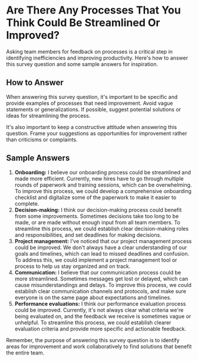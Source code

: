 Are There Any Processes That You Think Could Be Streamlined Or Improved?
===============================================================================================

Asking team members for feedback on processes is a critical step in identifying inefficiencies and improving productivity. Here's how to answer this survey question and some sample answers for inspiration.

How to Answer
-------------

When answering this survey question, it's important to be specific and provide examples of processes that need improvement. Avoid vague statements or generalizations. If possible, suggest potential solutions or ideas for streamlining the process.

It's also important to keep a constructive attitude when answering this question. Frame your suggestions as opportunities for improvement rather than criticisms or complaints.

Sample Answers
--------------

1. **Onboarding:** I believe our onboarding process could be streamlined and made more efficient. Currently, new hires have to go through multiple rounds of paperwork and training sessions, which can be overwhelming. To improve this process, we could develop a comprehensive onboarding checklist and digitalize some of the paperwork to make it easier to complete.
2. **Decision-making:** I think our decision-making process could benefit from some improvements. Sometimes decisions take too long to be made, or are made without enough input from all team members. To streamline this process, we could establish clear decision-making roles and responsibilities, and set deadlines for making decisions.
3. **Project management:** I've noticed that our project management process could be improved. We don't always have a clear understanding of our goals and timelines, which can lead to missed deadlines and confusion. To address this, we could implement a project management tool or process to help us stay organized and on track.
4. **Communication:** I believe that our communication process could be more streamlined. Sometimes messages get lost or delayed, which can cause misunderstandings and delays. To improve this process, we could establish clear communication channels and protocols, and make sure everyone is on the same page about expectations and timelines.
5. **Performance evaluations:** I think our performance evaluation process could be improved. Currently, it's not always clear what criteria we're being evaluated on, and the feedback we receive is sometimes vague or unhelpful. To streamline this process, we could establish clearer evaluation criteria and provide more specific and actionable feedback.

Remember, the purpose of answering this survey question is to identify areas for improvement and work collaboratively to find solutions that benefit the entire team.
